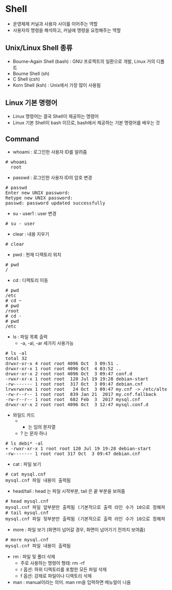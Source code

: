 Shell
======
+ 운영체제 커널과 사용자 사이를 이어주는 역할
+ 사용자의 명령을 해석하고, 커널에 명령을 요청해주는 역할


Unix/Linux Shell 종류
------
+ Bourne-Again Shell (bash) : GNU 프로젝트의 일환으로 개발, Linux 거의 디폴트
+ Bourne Shell (sh)
+ C Shell (csh)
+ Korn Shell (ksh) : Unix에서 가장 많이 사용됨


Linux 기본 명령어
------
+ Linux 명령어는 결국 Shell이 제공하는 명령어
+ Linux 기본 Shell이 bash 이므로, bash에서 제공하는 기본 명령어를 배우는 것


Command
-----
+ whoami : 로그인한 사용자 ID를 알려줌
<pre># whoami
  root</pre>
+ passwd : 로그인한 사용자 ID의 암호 변경
<pre># passwd
Enter new UNIX password:
Retype new UNIX password:
passwd: password updated successfully</pre>
+ su - user1 : user 변경
<pre># su - user</pre>
+ clear : 내용 지우기
<pre># clear</pre>
+ pwd : 현재 디렉토리 위치
<pre># pwd
/</pre>
+ cd : 디렉토리 이동
<pre># pwd
/etc
# cd ~
# pwd
/root
# cd -
# pwd
/etc</pre>
+ ls : 파일 목록 출력
  + -a, -al, -ar 세가지 사용가능
<pre># ls -al
total 32
drwxr-xr-x 4 root root 4096 Oct  3 09:51 .
drwxr-xr-x 1 root root 4096 Oct  4 03:52 ..
drwxr-xr-x 2 root root 4096 Oct  3 09:47 conf.d
-rwxr-xr-x 1 root root  120 Jul 19 19:28 debian-start
-rw------- 1 root root  317 Oct  3 09:47 debian.cnf
lrwxrwxrwx 1 root root   24 Oct  3 09:47 my.cnf -> /etc/alternatives/my.cnf
-rw-r--r-- 1 root root  839 Jan 21  2017 my.cnf.fallback
-rw-r--r-- 1 root root  682 Feb  3  2017 mysql.cnf
drwxr-xr-x 2 root root 4096 Oct  3 12:47 mysql.conf.d</pre>
+ 와일드 카드
  + * 는 임의 문자열
  + ? 는 문자 하나
<pre># ls debi* -al
+ -rwxr-xr-x 1 root root 120 Jul 19 19:28 debian-start
-rw------- 1 root root 317 Oct  3 09:47 debian.cnf</pre>
+ cat : 파일 보기
<pre># cat mysql.cnf
mysql.cnf 파일 내용이 출력됨</pre>
+ head/tail : head 는 파일 시작부분, tail 은 끝 부분을 보여줌
<pre># head mysql.cnf
mysql.cnf 파일 앞부분만 출력됨 (기본적으로 출력 라인 수가 10으로 정해져 있음)
# tail mysql.cnf
mysql.cnf 파일 뒷부분만 출력됨 (기본적으로 출력 라인 수가 10으로 정해져 있음)</pre>
+ more : 파일 보기 (화면이 넘어갈 경우, 화면이 넘어가기 전까지 보여줌)
<pre># more mysql.cnf
mysql.cnf 파일 내용이 출력됨</pre>
+ rm : 파일 및 폴더 삭제
  + 주로 사용하는 명령어 형태: rm -rf
  + r 옵션: 하위 디렉토리를 포함한 모든 파일 삭제
  + f 옵션: 강제로 파일이나 디렉토리 삭제
+ man : manual이라는 의미. man rm을 입력하면 메뉴얼이 나옴


